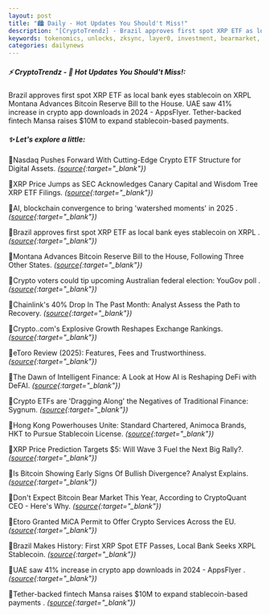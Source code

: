 ```yaml
---
layout: post
title: "🏙️ Daily - Hot Updates You Should't Miss!"
description: "[CryptoTrendz] - Brazil approves first spot XRP ETF as local bank eyes stablecoin on XRPL Montana Advances Bitcoin Reserve Bill to the House. UAE saw 41% increase in crypto app downloads in 2024 - AppsFlyer. Tether-backed fintech Mansa raises $10M to expand stablecoin-based payments."
keywords: tokenomics, unlocks, zksync, layer0, investment, bearmarket, protocol, trends, web3, NFT
categories: dailynews
---
```


##### ⚡ CryptoTrendz - 📌 *Hot Updates You Should't Miss!:*

Brazil approves first spot XRP ETF as local bank eyes stablecoin on XRPL Montana Advances Bitcoin Reserve Bill to the House. UAE saw 41% increase in crypto app downloads in 2024 - AppsFlyer. Tether-backed fintech Mansa raises $10M to expand stablecoin-based payments.

##### ✨ *Let's explore a little:*


🔹Nasdaq Pushes Forward With Cutting-Edge Crypto ETF Structure for Digital Assets. *([source](https://s.avyag.com/xv42){:target="_blank"})*

🔹XRP Price Jumps as SEC Acknowledges Canary Capital and Wisdom Tree XRP ETF Filings. *([source](https://s.avyag.com/wy9u){:target="_blank"})*

🔹AI, blockchain convergence to bring 'watershed moments' in 2025 . *([source](https://s.avyag.com/gk1y){:target="_blank"})*

🔹Brazil approves first spot XRP ETF as local bank eyes stablecoin on XRPL . *([source](https://s.avyag.com/ass0){:target="_blank"})*

🔹Montana Advances Bitcoin Reserve Bill to the House, Following Three Other States. *([source](https://s.avyag.com/e124){:target="_blank"})*

🔹Crypto voters could tip upcoming Australian federal election: YouGov poll . *([source](https://s.avyag.com/a2yg){:target="_blank"})*

🔹Chainlink's 40% Drop In The Past Month: Analyst Assess the Path to Recovery. *([source](https://s.avyag.com/ktcs){:target="_blank"})*

🔹Crypto..com's Explosive Growth Reshapes Exchange Rankings. *([source](https://s.avyag.com/8omx){:target="_blank"})*

🔹eToro Review (2025): Features, Fees and Trustworthiness. *([source](https://s.avyag.com/naul){:target="_blank"})*

🔹The Dawn of Intelligent Finance: A Look at How AI is Reshaping DeFi with DeFAI. *([source](https://s.avyag.com/1asg){:target="_blank"})*

🔹Crypto ETFs are 'Dragging Along' the Negatives of Traditional Finance: Sygnum. *([source](https://s.avyag.com/a52b){:target="_blank"})*

🔹Hong Kong Powerhouses Unite: Standard Chartered, Animoca Brands, HKT to Pursue Stablecoin License. *([source](https://s.avyag.com/4wr4){:target="_blank"})*

🔹XRP Price Prediction Targets $5: Will Wave 3 Fuel the Next Big Rally?. *([source](https://s.avyag.com/fio3){:target="_blank"})*

🔹Is Bitcoin Showing Early Signs Of Bullish Divergence? Analyst Explains. *([source](https://s.avyag.com/tudz){:target="_blank"})*

🔹Don't Expect Bitcoin Bear Market This Year, According to CryptoQuant CEO - Here's Why. *([source](https://s.avyag.com/qirr){:target="_blank"})*

🔹Etoro Granted MiCA Permit to Offer Crypto Services Across the EU. *([source](https://s.avyag.com/q5oq){:target="_blank"})*

🔹Brazil Makes History: First XRP Spot ETF Passes, Local Bank Seeks XRPL Stablecoin. *([source](https://s.avyag.com/2vkz){:target="_blank"})*

🔹UAE saw 41% increase in crypto app downloads in 2024 - AppsFlyer . *([source](https://s.avyag.com/pxgr){:target="_blank"})*

🔹Tether-backed fintech Mansa raises $10M to expand stablecoin-based payments . *([source](https://s.avyag.com/9uhy){:target="_blank"})*
